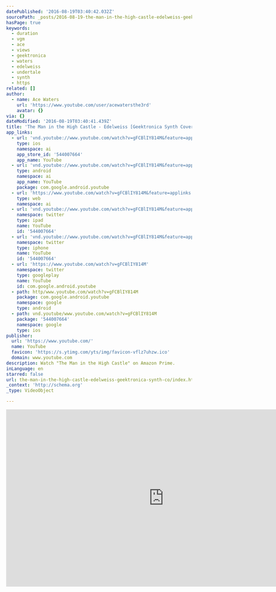 ```yaml
---
datePublished: '2016-08-19T03:40:42.032Z'
sourcePath: _posts/2016-08-19-the-man-in-the-high-castle-edelweiss-geektronica-synth-c.md
hasPage: true
keywords:
  - duration
  - vgm
  - ace
  - views
  - geektronica
  - waters
  - edelweiss
  - undertale
  - synth
  - https
related: []
author:
  - name: Ace Waters
    url: 'https://www.youtube.com/user/acewatersthe3rd'
    avatar: {}
via: {}
dateModified: '2016-08-19T03:40:41.439Z'
title: 'The Man in the High Castle - Edelweiss [Geektronica Synth Cover]'
app_links:
  - url: 'vnd.youtube://www.youtube.com/watch?v=gFCBlIY814M&feature=applinks'
    type: ios
    namespace: ai
    app_store_id: '544007664'
    app_name: YouTube
  - url: 'vnd.youtube://www.youtube.com/watch?v=gFCBlIY814M&feature=applinks'
    type: android
    namespace: ai
    app_name: YouTube
    package: com.google.android.youtube
  - url: 'https://www.youtube.com/watch?v=gFCBlIY814M&feature=applinks'
    type: web
    namespace: ai
  - url: 'vnd.youtube://www.youtube.com/watch?v=gFCBlIY814M&feature=applinks'
    namespace: twitter
    type: ipad
    name: YouTube
    id: '544007664'
  - url: 'vnd.youtube://www.youtube.com/watch?v=gFCBlIY814M&feature=applinks'
    namespace: twitter
    type: iphone
    name: YouTube
    id: '544007664'
  - url: 'https://www.youtube.com/watch?v=gFCBlIY814M'
    namespace: twitter
    type: googleplay
    name: YouTube
    id: com.google.android.youtube
  - path: http/www.youtube.com/watch?v=gFCBlIY814M
    package: com.google.android.youtube
    namespace: google
    type: android
  - path: vnd.youtube/www.youtube.com/watch?v=gFCBlIY814M
    package: '544007664'
    namespace: google
    type: ios
publisher:
  url: 'https://www.youtube.com/'
  name: YouTube
  favicon: 'https://s.ytimg.com/yts/img/favicon-vflz7uhzw.ico'
  domain: www.youtube.com
description: Watch "The Man in the High Castle" on Amazon Prime.
inLanguage: en
starred: false
url: the-man-in-the-high-castle-edelweiss-geektronica-synth-co/index.html
_context: 'http://schema.org'
_type: VideoObject

---
```

<iframe src="https://cdn.embedly.com/widgets/media.html?src=https%3A%2F%2Fwww.youtube.com%2Fembed%2FgFCBlIY814M%3Ffeature%3Doembed&amp;url=http%3A%2F%2Fwww.youtube.com%2Fwatch%3Fv%3DgFCBlIY814M&amp;image=https%3A%2F%2Fi.ytimg.com%2Fvi%2FgFCBlIY814M%2Fhqdefault.jpg&amp;key=b7d04c9b404c499eba89ee7072e1c4f7&amp;type=text%2Fhtml&amp;schema=youtube" width="854" height="480" scrolling="no" frameborder="0" allowfullscreen="" style=""></iframe>